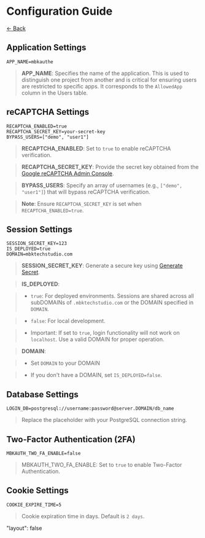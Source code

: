 # Configuration Guide

[<- Back](README.md)

## Application Settings

```properties
APP_NAME=mbkauthe
```

> **APP_NAME**: Specifies the name of the application. This is used to distinguish one project from another and is critical for ensuring users are restricted to specific apps. It corresponds to the `AllowedApp` column in the Users table.

## reCAPTCHA Settings

```properties
RECAPTCHA_ENABLED=true
RECAPTCHA_SECRET_KEY=your-secret-key
BYPASS_USERS=["demo", "user1"]
```

> **RECAPTCHA_ENABLED**: Set to `true` to enable reCAPTCHA verification.

> **RECAPTCHA_SECRET_KEY**: Provide the secret key obtained from the [Google reCAPTCHA Admin Console](https://www.google.com/recaptcha/admin).

> **BYPASS_USERS**: Specify an array of usernames (e.g., `["demo", "user1"]`) that will bypass reCAPTCHA verification.

> **Note**: Ensure `RECAPTCHA_SECRET_KEY` is set when `RECAPTCHA_ENABLED=true`.


## Session Settings
```properties
SESSION_SECRET_KEY=123
IS_DEPLOYED=true
DOMAIN=mbktechstudio.com
```
> **SESSION_SECRET_KEY**: Generate a secure key using [Generate Secret](https://generate-secret.vercel.app/32).

> **IS_DEPLOYED**:

> - `true`: For deployed environments. Sessions are shared across all subDOMAINs of `.mbktechstudio.com` or the DOMAIN specified in `DOMAIN`.

> - `false`: For local development.

> - Important: If set to `true`, login functionality will not work on `localhost`. Use a valid DOMAIN for proper operation.

> **DOMAIN**:

> - Set `DOMAIN` to your DOMAIN

> - If you don't have a DOMAIN, set `IS_DEPLOYED=false`.


## Database Settings

```properties
LOGIN_DB=postgresql://username:password@server.DOMAIN/db_name
```
> Replace the placeholder with your PostgreSQL connection string.


## Two-Factor Authentication (2FA)
```properties
MBKAUTH_TWO_FA_ENABLE=false
```
> MBKAUTH_TWO_FA_ENABLE: Set to `true` to enable Two-Factor Authentication.


## Cookie Settings

```properties
COOKIE_EXPIRE_TIME=5
```
> Cookie expiration time in days. Default is `2 days`.

"layout": false